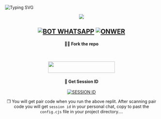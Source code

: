<img
        src="https://readme-typing-svg.herokuapp.com/?size=29&width=800&lines=HELLOW+IAM+QUEEN+NETHU+MD+WHATS+APPP+BOT"
            alt="Typing SVG"
        />
    </a>
</p>
<div align="center">
  <p align="center">
  <a ><img src="[https://telegra.ph/file/a664b7f5c6ce0b834c082.jpg](https://tmpfiles.org/12517803/1726048496983.jpg)" 
</p>    <a/>

[![BOT WHATSAPP](https://img.shields.io/badge/WhatsApp%20BOT-25D366?style=for-the-badge&logo=whatsapp&logoColor=white)](https://wa.me/94704020146) 
[![ONWER](https://img.shields.io/badge/Owner%20BOT-25D366?style=for-the-badge&logo=whatsapp&logoColor=white)](https://wa.me/94704020146) 
---------
#### 🧚‍♂️ Fork the repo
 <br>
<p align="center"><a href="https://github.com/niko726/Queen_Nethu_MD_BETA/fork"> <img src="https://img.shields.io/badge/Fork-black?style=for-the-badge&logo=Fork" width="220" height="38.45"/></a></p>



#### 📲 Get Session ID

<a href='https://digital-ettie-nikonikonikopmiya-811892c3.koyeb.app/' target="_blank"><img alt='SESSION ID' src='https://img.shields.io/badge/Session_id-100000?style=for-the-badge&logo=scan&logoColor=white&labelColor=black&color=black'/></a>

❒ You will get pair code when you run the above replit. After scanning pair code you will get  `session id` in your personal chat, copy to past the  `config.cjs` file in your project directory....
